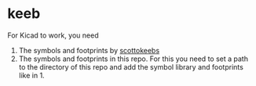 # keeb

For Kicad to work, you need 
1. The symbols and footprints by [scottokeebs](https://github.com/joe-scotto/scottokeebs/tree/main/Extras/ScottoKicad)
2. The symbols and footprints in this repo. For this you need to set a path to the directory of this repo and add the symbol library and footprints like in 1.